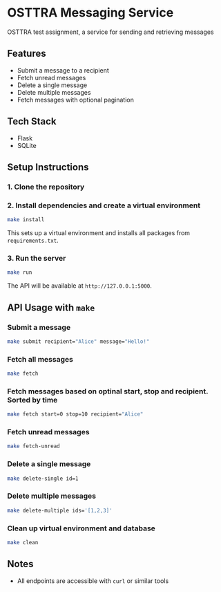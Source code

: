 # OSTTRA Messaging Service

OSTTRA test assignment, a service for sending and retrieving messages

## Features

- Submit a message to a recipient
- Fetch unread messages
- Delete a single message
- Delete multiple messages
- Fetch messages with optional pagination

## Tech Stack

- Flask
- SQLite


## Setup Instructions

### 1. Clone the repository


### 2. Install dependencies and create a virtual environment
```bash
make install
```

This sets up a virtual environment and installs all packages from `requirements.txt`.

### 3. Run the server
```bash
make run
```

The API will be available at `http://127.0.0.1:5000`.

## API Usage with `make`

### Submit a message

```bash
make submit recipient="Alice" message="Hello!"
```

### Fetch all messages
```bash
make fetch
```

### Fetch messages based on optinal start, stop and recipient. Sorted by time
```bash
make fetch start=0 stop=10 recipient="Alice"
```

### Fetch unread messages
```bash
make fetch-unread
```

### Delete a single message
```bash
make delete-single id=1
```

### Delete multiple messages
```bash
make delete-multiple ids='[1,2,3]'
```

### Clean up virtual environment and database
```bash
make clean
```

## Notes

- All endpoints are accessible with `curl` or similar tools
